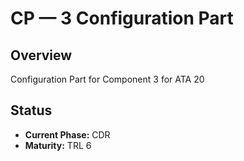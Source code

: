 # CP — 3 Configuration Part

## Overview
Configuration Part for Component 3 for ATA 20

## Status
- **Current Phase:** CDR
- **Maturity:** TRL 6
